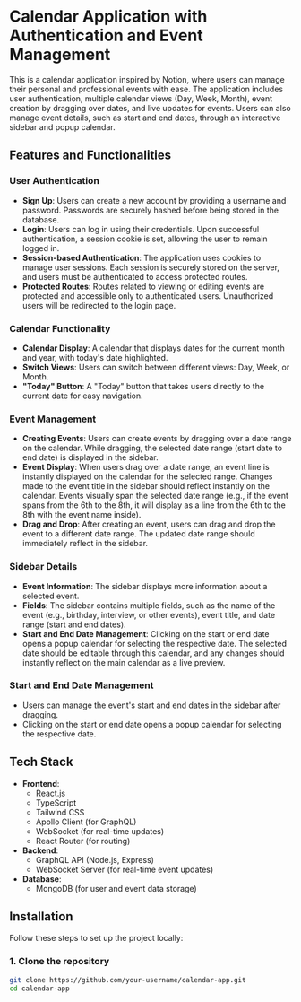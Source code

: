 # Calendar Application with Authentication and Event Management

This is a calendar application inspired by Notion, where users can manage their personal and professional events with ease. The application includes user authentication, multiple calendar views (Day, Week, Month), event creation by dragging over dates, and live updates for events. Users can also manage event details, such as start and end dates, through an interactive sidebar and popup calendar. 

## Features and Functionalities

### User Authentication

- **Sign Up**: Users can create a new account by providing a username and password. Passwords are securely hashed before being stored in the database.
- **Login**: Users can log in using their credentials. Upon successful authentication, a session cookie is set, allowing the user to remain logged in.
- **Session-based Authentication**: The application uses cookies to manage user sessions. Each session is securely stored on the server, and users must be authenticated to access protected routes.
- **Protected Routes**: Routes related to viewing or editing events are protected and accessible only to authenticated users. Unauthorized users will be redirected to the login page.

### Calendar Functionality

- **Calendar Display**: A calendar that displays dates for the current month and year, with today's date highlighted.
- **Switch Views**: Users can switch between different views: Day, Week, or Month.
- **"Today" Button**: A "Today" button that takes users directly to the current date for easy navigation.

### Event Management

- **Creating Events**: Users can create events by dragging over a date range on the calendar. While dragging, the selected date range (start date to end date) is displayed in the sidebar.
- **Event Display**: When users drag over a date range, an event line is instantly displayed on the calendar for the selected range. Changes made to the event title in the sidebar should reflect instantly on the calendar. Events visually span the selected date range (e.g., if the event spans from the 6th to the 8th, it will display as a line from the 6th to the 8th with the event name inside).
- **Drag and Drop**: After creating an event, users can drag and drop the event to a different date range. The updated date range should immediately reflect in the sidebar.

### Sidebar Details

- **Event Information**: The sidebar displays more information about a selected event.
- **Fields**: The sidebar contains multiple fields, such as the name of the event (e.g., birthday, interview, or other events), event title, and date range (start and end dates).
- **Start and End Date Management**: Clicking on the start or end date opens a popup calendar for selecting the respective date. The selected date should be editable through this calendar, and any changes should instantly reflect on the main calendar as a live preview.

### Start and End Date Management

- Users can manage the event's start and end dates in the sidebar after dragging.
- Clicking on the start or end date opens a popup calendar for selecting the respective date.

## Tech Stack

- **Frontend**: 
  - React.js
  - TypeScript
  - Tailwind CSS
  - Apollo Client (for GraphQL)
  - WebSocket (for real-time updates)
  - React Router (for routing)
- **Backend**:
  - GraphQL API (Node.js, Express)
  - WebSocket Server (for real-time event updates)
- **Database**:
  - MongoDB (for user and event data storage)

## Installation

Follow these steps to set up the project locally:

### 1. Clone the repository

```bash
git clone https://github.com/your-username/calendar-app.git
cd calendar-app
